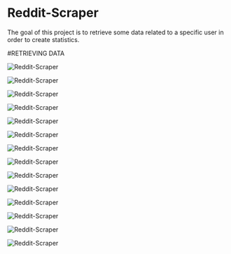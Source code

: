 # Reddit-Scraper

The goal of this project is to retrieve some data related to a specific user in order to create statistics. 

#RETRIEVING DATA



![Reddit-Scraper](MEDIA/1.PNG)

![Reddit-Scraper](MEDIA/2.PNG)

![Reddit-Scraper](MEDIA/3.PNG)

![Reddit-Scraper](MEDIA/4.PNG)

![Reddit-Scraper](MEDIA/5.PNG)

![Reddit-Scraper](MEDIA/6.PNG)

![Reddit-Scraper](MEDIA/7.PNG)

![Reddit-Scraper](MEDIA/8.png)

![Reddit-Scraper](MEDIA/10.png)

![Reddit-Scraper](MEDIA/11.png)

![Reddit-Scraper](MEDIA/12.png)

![Reddit-Scraper](MEDIA/13.png)

![Reddit-Scraper](MEDIA/14.png)

![Reddit-Scraper](MEDIA/15.png)
